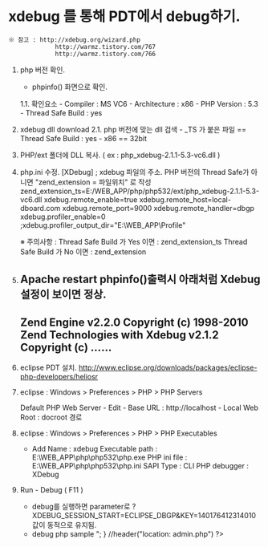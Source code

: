 # xdebug 를 통해 PDT에서 debug하기.
    ※ 참고 : http://xdebug.org/wizard.php
                 http://warmz.tistory.com/767
                 http://warmz.tistory.com/766

1. php 버전 확인.
    - phpinfo() 화면으로 확인.
        <?php
            phpinfo();
        ?>

    1.1. 확인요소
        - Compiler          : MS VC6
        - Architecture      : x86
        - PHP Version       : 5.3
        - Thread Safe Build : yes

2. xdebug dll download
    2.1. php 버전에 맞는 dll 검색
        - _TS 가 붙은 파일 == Thread Safe Build : yes
        - x86              == 32bit

3. PHP/ext 폴더에 DLL 복사. ( ex : php_xdebug-2.1.1-5.3-vc6.dll )

4. php.ini 수정.
    [XDebug]
    ; xdebug 파일의 주소. PHP 버전의 Thread Safe가 아니면 "zend_extension = 파일위치" 로 작성
    zend_extension_ts=E:/WEB_APP/php/php532/ext/php_xdebug-2.1.1-5.3-vc6.dll
    xdebug.remote_enable=true
    xdebug.remote_host=local-dboard.com
    xdebug.remote_port=9000
    xdebug.remote_handler=dbgp
    xdebug.profiler_enable=0
    ;xdebug.profiler_output_dir="E:\WEB_APP\Profile"

    ※ 주의사항 :
        Thread Safe Build 가 Yes 이면 : zend_extension_ts
        Thread Safe Build 가 No  이면 : zend_extension
5. Apache restart
    phpinfo()출력시 아래처럼 Xdebug 설정이 보이면 정상.
    ---------------------------------------------------------------
    Zend Engine v2.2.0 Copyright (c) 1998-2010 Zend Technologies
        with Xdebug v2.1.2 Copyright (c) ......
    ---------------------------------------------------------------

5. eclipse PDT 설치.
    http://www.eclipse.org/downloads/packages/eclipse-php-developers/heliosr

6. eclipse : Windows > Preferences > PHP > PHP Servers

    Default PHP Web Server - Edit
        - Base URL          : http://localhost
        - Local Web Root    : docroot 경로

7. eclipse : Windows > Preferences > PHP > PHP Executables
    - Add
        Name            : xdebug
        Executable path : E:\WEB_APP\php\php532\php.exe
        PHP ini file    : E:\WEB_APP\php\php532\php.ini
        SAPI Type       : CLI
        PHP debugger    : XDebug

8. Run - Debug ( F11 )
    - debug를 실행하면 parameter로 ?XDEBUG_SESSION_START=ECLIPSE_DBGP&KEY=140176412314010 값이 동적으로 유지됨.
    - debug php sample
        <?php
        echo  "aaa";
        for ($i=0;$i<10;$i++) {
            echo "$i<br>";
        }
        //header("location: admin.php")
        ?>

